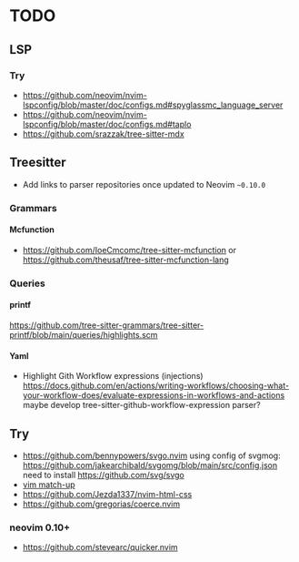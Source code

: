 # TODO

## LSP

### Try

- https://github.com/neovim/nvim-lspconfig/blob/master/doc/configs.md#spyglassmc_language_server
- https://github.com/neovim/nvim-lspconfig/blob/master/doc/configs.md#taplo
- https://github.com/srazzak/tree-sitter-mdx

## Treesitter

- Add links to parser repositories once updated to Neovim `~0.10.0`

### Grammars

#### Mcfunction

- https://github.com/IoeCmcomc/tree-sitter-mcfunction
  or https://github.com/theusaf/tree-sitter-mcfunction-lang

### Queries

#### printf

https://github.com/tree-sitter-grammars/tree-sitter-printf/blob/main/queries/highlights.scm

#### Yaml

- Highlight Gith Workflow expressions (injections)
  https://docs.github.com/en/actions/writing-workflows/choosing-what-your-workflow-does/evaluate-expressions-in-workflows-and-actions
  maybe develop tree-sitter-github-workflow-expression parser?

## Try

- https://github.com/bennypowers/svgo.nvim
  using config of svgmog: https://github.com/jakearchibald/svgomg/blob/main/src/config.json
  need to install https://github.com/svg/svgo
- [vim match-up](https://github.com/andymass/vim-matchup)
- https://github.com/Jezda1337/nvim-html-css
- https://github.com/gregorias/coerce.nvim

### neovim 0.10+

- https://github.com/stevearc/quicker.nvim
